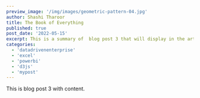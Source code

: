 ```yaml
---
preview_image: '/img/images/geometric-pattern-04.jpg'
author: Shashi Tharoor
title: The Book of Everything
published: true
post_date: '2022-05-15'
excerpt: This is a summary of  blog post 3 that will display in the article list. This is a summary of blog post 1 that will display in the article list. Lorem ipsum dolor sit amet, consectetur adipisicing elit. Error doloremque omnis animi, eligendi magni a voluptatum, vitae, consequuntur rerum illum odit fugit assumenda rem dolores inventore iste reprehenderit maxime! Iusto.This is a summary of blog post 1 that will display in the article list. Lorem ipsum dolor sit amet, consectetur adipisicing elit. Error doloremque omnis animi, eligendi magni a voluptatum, vitae, consequuntur rerum illum odit fugit assumenda rem dolores inventore iste reprehenderit maxime! Iusto.
categories:
  - 'datadrivenenterprise'
  - 'excel'
  - 'powerbi'
  - 'd3js'
  - 'mypost'
---
```


This is blog post 3 with content.
